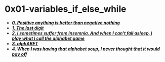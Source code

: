 # 0x01-variables_if_else_while

- ***[0. Positive anything is better than negative nothing](./0-positive_or_negative.c)***
- ***[1. The last digit](./1-last_digit.c)***
- ***[2. I sometimes suffer from insomnia. And when I can't fall asleep, I play what I call the alphabet game](./2-print_alphabet.c)***
- ***[3. alphABET](./3-print_alphabets.c)***
- ***[4. When I was having that alphabet soup, I never thought that it would pay off](./4-print_alphabt.c)***


